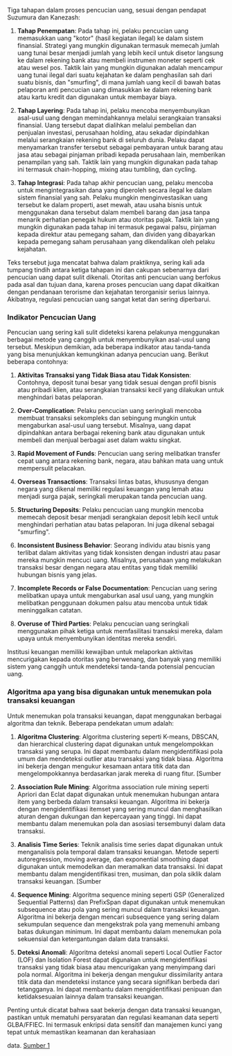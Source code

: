 Tiga tahapan dalam proses pencucian uang, sesuai dengan pendapat Suzumura dan Kanezash:

1. **Tahap Penempatan**: Pada tahap ini, pelaku pencucian uang memasukkan uang "kotor" (hasil kegiatan ilegal) ke dalam sistem finansial. Strategi yang mungkin digunakan termasuk memecah jumlah uang tunai besar menjadi jumlah yang lebih kecil untuk disetor langsung ke dalam rekening bank atau membeli instrumen moneter seperti cek atau wesel pos. Taktik lain yang mungkin digunakan adalah mencampur uang tunai ilegal dari suatu kejahatan ke dalam penghasilan sah dari suatu bisnis, dan "smurfing", di mana jumlah uang kecil di bawah batas pelaporan anti pencucian uang dimasukkan ke dalam rekening bank atau kartu kredit dan digunakan untuk membayar biaya.

2. **Tahap Layering**: Pada tahap ini, pelaku mencoba menyembunyikan asal-usul uang dengan memindahkannya melalui serangkaian transaksi finansial. Uang tersebut dapat dialihkan melalui pembelian dan penjualan investasi, perusahaan holding, atau sekadar dipindahkan melalui serangkaian rekening bank di seluruh dunia. Pelaku dapat menyamarkan transfer tersebut sebagai pembayaran untuk barang atau jasa atau sebagai pinjaman pribadi kepada perusahaan lain, memberikan penampilan yang sah. Taktik lain yang mungkin digunakan pada tahap ini termasuk chain-hopping, mixing atau tumbling, dan cycling.

3. **Tahap Integrasi**: Pada tahap akhir pencucian uang, pelaku mencoba untuk mengintegrasikan dana yang diperoleh secara ilegal ke dalam sistem finansial yang sah. Pelaku mungkin menginvestasikan uang tersebut ke dalam properti, aset mewah, atau usaha bisnis untuk menggunakan dana tersebut dalam membeli barang dan jasa tanpa menarik perhatian penegak hukum atau otoritas pajak. Taktik lain yang mungkin digunakan pada tahap ini termasuk pegawai palsu, pinjaman kepada direktur atau pemegang saham, dan dividen yang dibayarkan kepada pemegang saham perusahaan yang dikendalikan oleh pelaku kejahatan.

Teks tersebut juga mencatat bahwa dalam praktiknya, sering kali ada tumpang tindih antara ketiga tahapan ini dan cakupan sebenarnya dari pencucian uang dapat sulit dikenali. Otoritas anti pencucian uang berfokus pada asal dan tujuan dana, karena proses pencucian uang dapat dikaitkan dengan pendanaan terorisme dan kejahatan terorganisir serius lainnya. Akibatnya, regulasi pencucian uang sangat ketat dan sering diperbarui.

### Indikator Pencucian Uang 

Pencucian uang sering kali sulit dideteksi karena pelakunya menggunakan berbagai metode yang canggih untuk menyembunyikan asal-usul uang tersebut. Meskipun demikian, ada beberapa indikator atau tanda-tanda yang bisa menunjukkan kemungkinan adanya pencucian uang. Berikut beberapa contohnya:

1. **Aktivitas Transaksi yang Tidak Biasa atau Tidak Konsisten**: Contohnya, deposit tunai besar yang tidak sesuai dengan profil bisnis atau pribadi klien, atau serangkaian transaksi kecil yang dilakukan untuk menghindari batas pelaporan.

2. **Over-Complication**: Pelaku pencucian uang seringkali mencoba membuat transaksi sekompleks dan sebingung mungkin untuk mengaburkan asal-usul uang tersebut. Misalnya, uang dapat dipindahkan antara berbagai rekening bank atau digunakan untuk membeli dan menjual berbagai aset dalam waktu singkat.

3. **Rapid Movement of Funds**: Pencucian uang sering melibatkan transfer cepat uang antara rekening bank, negara, atau bahkan mata uang untuk mempersulit pelacakan.

4. **Overseas Transactions**: Transaksi lintas batas, khususnya dengan negara yang dikenal memiliki regulasi keuangan yang lemah atau menjadi surga pajak, seringkali merupakan tanda pencucian uang.

5. **Structuring Deposits**: Pelaku pencucian uang mungkin mencoba memecah deposit besar menjadi serangkaian deposit lebih kecil untuk menghindari perhatian atau batas pelaporan. Ini juga dikenal sebagai "smurfing".

6. **Inconsistent Business Behavior**: Seorang individu atau bisnis yang terlibat dalam aktivitas yang tidak konsisten dengan industri atau pasar mereka mungkin mencuci uang. Misalnya, perusahaan yang melakukan transaksi besar dengan negara atau entitas yang tidak memiliki hubungan bisnis yang jelas.

7. **Incomplete Records or False Documentation**: Pencucian uang sering melibatkan upaya untuk mengaburkan asal usul uang, yang mungkin melibatkan penggunaan dokumen palsu atau mencoba untuk tidak meninggalkan catatan.

8. **Overuse of Third Parties**: Pelaku pencucian uang seringkali menggunakan pihak ketiga untuk memfasilitasi transaksi mereka, dalam upaya untuk menyembunyikan identitas mereka sendiri.

Institusi keuangan memiliki kewajiban untuk melaporkan aktivitas mencurigakan kepada otoritas yang berwenang, dan banyak yang memiliki sistem yang canggih untuk mendeteksi tanda-tanda potensial pencucian uang.



### Algoritma apa yang bisa digunakan untuk menemukan pola transaksi keuangan

Untuk menemukan pola transaksi keuangan, dapat menggunakan berbagai algoritma dan teknik. Beberapa pendekatan umum adalah:

1. **Algoritma Clustering**: Algoritma clustering seperti K-means, DBSCAN, dan hierarchical clustering dapat digunakan untuk mengelompokkan transaksi yang serupa. Ini dapat membantu dalam mengidentifikasi pola umum dan mendeteksi outlier atau transaksi yang tidak biasa. Algoritma ini bekerja dengan mengukur kesamaan antara titik data dan mengelompokkannya berdasarkan jarak mereka di ruang fitur. [Sumber 

2. **Association Rule Mining**: Algoritma association rule mining seperti Apriori dan Eclat dapat digunakan untuk menemukan hubungan antara item yang berbeda dalam transaksi keuangan. Algoritma ini bekerja dengan mengidentifikasi itemset yang sering muncul dan menghasilkan aturan dengan dukungan dan kepercayaan yang tinggi. Ini dapat membantu dalam menemukan pola dan asosiasi tersembunyi dalam data transaksi. 

3. **Analisis Time Series**: Teknik analisis time series dapat digunakan untuk menganalisis pola temporal dalam transaksi keuangan. Metode seperti autoregression, moving average, dan exponential smoothing dapat digunakan untuk memodelkan dan meramalkan data transaksi. Ini dapat membantu dalam mengidentifikasi tren, musiman, dan pola siklik dalam transaksi keuangan. [Sumber 

4. **Sequence Mining**: Algoritma sequence mining seperti GSP (Generalized Sequential Patterns) dan PrefixSpan dapat digunakan untuk menemukan subsequence atau pola yang sering muncul dalam transaksi keuangan. Algoritma ini bekerja dengan mencari subsequence yang sering dalam sekumpulan sequence dan mengekstrak pola yang memenuhi ambang batas dukungan minimum. Ini dapat membantu dalam menemukan pola sekuensial dan ketergantungan dalam data transaksi. 

5. **Deteksi Anomali**: Algoritma deteksi anomali seperti Local Outlier Factor (LOF) dan Isolation Forest dapat digunakan untuk mengidentifikasi transaksi yang tidak biasa atau mencurigakan yang menyimpang dari pola normal. Algoritma ini bekerja dengan mengukur dissimilarity antara titik data dan mendeteksi instance yang secara signifikan berbeda dari tetangganya. Ini dapat membantu dalam mengidentifikasi penipuan dan ketidaksesuaian lainnya dalam transaksi keuangan.

Penting untuk dicatat bahwa saat bekerja dengan data transaksi keuangan, pastikan untuk mematuhi persyaratan dan regulasi keamanan data seperti GLBA/FFIEC. Ini termasuk enkripsi data sensitif dan manajemen kunci yang tepat untuk memastikan keamanan dan kerahasiaan

data. [Sumber 1](https://info.townsendsecurity.com/encryption-requirements-for-banks-financial-services)
